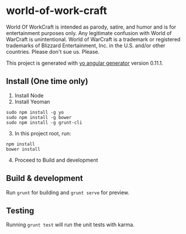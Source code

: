 # world-of-work-craft

World Of WorkCraft is intended as parody, satire, and humor and is for entertainment purposes only. Any legitimate confusion with World of WarCraft is unintentional. World of WarCraft is a trademark or registered trademarks of Blizzard Entertainment, Inc. in the U.S. and/or other countries. Please don't sue us. Please.

This project is generated with [yo angular generator](https://github.com/yeoman/generator-angular)
version 0.11.1.

## Install (One time only)

1. Install Node
2. Install Yeoman
```
sudo npm install -g yo
sudo npm install -g bower
sudo npm install -g grunt-cli
```
3. In this project root, run:
```
npm install
bower install
```
4. Proceed to Build and development

## Build & development

Run `grunt` for building and `grunt serve` for preview.

## Testing

Running `grunt test` will run the unit tests with karma.
